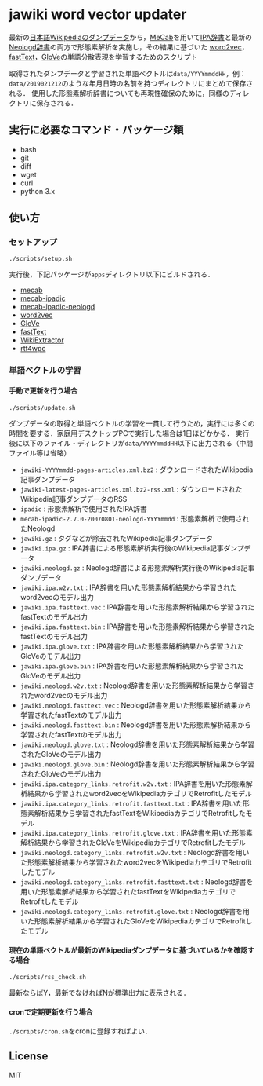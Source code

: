 # jawiki word vector updater

最新の[日本語Wikipediaのダンプデータ](https://dumps.wikimedia.org/jawiki/)から，[MeCab](http://taku910.github.io/mecab/)を用いて[IPA辞書](https://github.com/taku910/mecab/tree/master/mecab-ipadic)と最新の[Neologd辞書](https://github.com/neologd/mecab-ipadic-neologd/blob/master/README.ja.md)の両方で形態素解析を実施し，その結果に基づいた
[word2vec]()，[fastText]()，[GloVe](https://nlp.stanford.edu/projects/glove/)の単語分散表現を学習するためのスクリプト

取得されたダンプデータと学習された単語ベクトルは``data/YYYYmmddHH``，例：``data/2019021212``のような年月日時の名前を持つディレクトリにまとめて保存される．
使用した形態素解析辞書についても再現性確保のために，同様のディレクトリに保存される．

## 実行に必要なコマンド・パッケージ類
- bash
- git
- diff
- wget
- curl
- python 3.x

## 使い方

### セットアップ

```
./scripts/setup.sh
```

実行後，下記パッケージが``apps``ディレクトリ以下にビルドされる．
- [mecab](https://github.com/taku910/mecab)
- [mecab-ipadic](https://github.com/taku910/mecab)
- [mecab-ipadic-neologd](https://github.com/neologd/mecab-ipadic-neologd)
- [word2vec](https://github.com/dav/word2vec)
- [GloVe](https://github.com/stanfordnlp/GloVe)
- [fastText](https://github.com/facebookresearch/fastText)
- [WikiExtractor](https://github.com/attardi/wikiextractor)
- [rtf4wpc](https://github.com/kamigaito/rf4wpc.git)

### 単語ベクトルの学習

#### 手動で更新を行う場合

```
./scripts/update.sh
```

ダンプデータの取得と単語ベクトルの学習を一貫して行うため，実行には多くの時間を要する．家庭用デスクトップPCで実行した場合は1日ほどかかる．
実行後に以下のファイル・ディレクトリが``data/YYYYmmddHH``以下に出力される（中間ファイル等は省略）
- ``jawiki-YYYYmmdd-pages-articles.xml.bz2`` : ダウンロードされたWikipedia記事ダンプデータ
- ``jawiki-latest-pages-articles.xml.bz2-rss.xml`` : ダウンロードされたWikipedia記事ダンプデータのRSS
- ``ipadic`` : 形態素解析で使用されたIPA辞書
- ``mecab-ipadic-2.7.0-20070801-neologd-YYYYmmdd`` : 形態素解析で使用されたNeologd
- ``jawiki.gz`` : タグなどが除去されたWikipedia記事ダンプデータ
- ``jawiki.ipa.gz`` : IPA辞書による形態素解析実行後のWikipedia記事ダンプデータ
- ``jawiki.neologd.gz`` : Neologd辞書による形態素解析実行後のWikipedia記事ダンプデータ
- ``jawiki.ipa.w2v.txt`` : IPA辞書を用いた形態素解析結果から学習されたword2vecのモデル出力
- ``jawiki.ipa.fasttext.vec`` : IPA辞書を用いた形態素解析結果から学習されたfastTextのモデル出力
- ``jawiki.ipa.fasttext.bin`` : IPA辞書を用いた形態素解析結果から学習されたfastTextのモデル出力
- ``jawiki.ipa.glove.txt`` : IPA辞書を用いた形態素解析結果から学習されたGloVeのモデル出力
- ``jawiki.ipa.glove.bin`` : IPA辞書を用いた形態素解析結果から学習されたGloVeのモデル出力
- ``jawiki.neologd.w2v.txt`` : Neologd辞書を用いた形態素解析結果から学習されたword2vecのモデル出力
- ``jawiki.neologd.fasttext.vec`` : Neologd辞書を用いた形態素解析結果から学習されたfastTextのモデル出力
- ``jawiki.neologd.fasttext.bin`` : Neologd辞書を用いた形態素解析結果から学習されたfastTextのモデル出力
- ``jawiki.neologd.glove.txt`` : Neologd辞書を用いた形態素解析結果から学習されたGloVeのモデル出力
- ``jawiki.neologd.glove.bin`` : Neologd辞書を用いた形態素解析結果から学習されたGloVeのモデル出力
- ``jawiki.ipa.category_links.retrofit.w2v.txt`` : IPA辞書を用いた形態素解析結果から学習されたword2vecをWikipediaカテゴリでRetrofitしたモデル
- ``jawiki.ipa.category_links.retrofit.fasttext.txt`` : IPA辞書を用いた形態素解析結果から学習されたfastTextをWikipediaカテゴリでRetrofitしたモデル
- ``jawiki.ipa.category_links.retrofit.glove.txt`` : IPA辞書を用いた形態素解析結果から学習されたGloVeをWikipediaカテゴリでRetrofitしたモデル
- ``jawiki.neologd.category_links.retrofit.w2v.txt`` : Neologd辞書を用いた形態素解析結果から学習されたword2vecをWikipediaカテゴリでRetrofitしたモデル
- ``jawiki.neologd.category_links.retrofit.fasttext.txt`` : Neologd辞書を用いた形態素解析結果から学習されたfastTextをWikipediaカテゴリでRetrofitしたモデル
- ``jawiki.neologd.category_links.retrofit.glove.txt`` : Neologd辞書を用いた形態素解析結果から学習されたGloVeをWikipediaカテゴリでRetrofitしたモデル

#### 現在の単語ベクトルが最新のWikipediaダンプデータに基づいているかを確認する場合

```
./scripts/rss_check.sh
```

最新ならばY，最新でなければNが標準出力に表示される．

#### cronで定期更新を行う場合

``./scripts/cron.sh``をcronに登録すればよい．

## License
MIT
